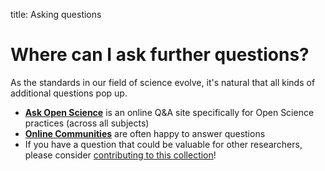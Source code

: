 title: Asking questions

# Where can I ask further questions?

As the standards in our field of science evolve, it's natural that all kinds of additional questions pop up.

* [**Ask Open Science**](https://ask-open-science.org/) is an online Q&A site specifically for Open Science practices (across all subjects)
* [**Online Communities**](./contact.md) are often happy to answer questions
* If you have a question that could be valuable for other researchers, please consider [contributing to this collection](./contribute.md)!
